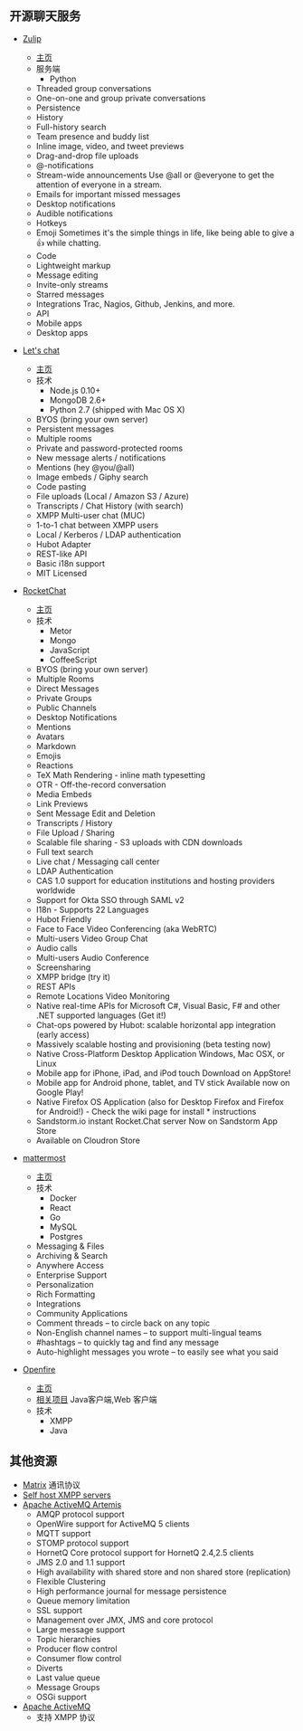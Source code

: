 
## 开源聊天服务

* [Zulip](https://github.com/zulip/zulip)
  * [主页](https://zulip.org)
  * 服务端
    * Python
  * Threaded group conversations
  * One-on-one and group private conversations
  * Persistence
  * History
  * Full-history search
  * Team presence and buddy list
  * Inline image, video, and tweet previews
  * Drag-and-drop file uploads
  * @-notifications
  * Stream-wide announcements
  Use @all or @everyone to get the attention of everyone in a stream.
  * Emails for important missed messages
  * Desktop notifications
  * Audible notifications
  * Hotkeys
  * Emoji
  Sometimes it's the simple things in life, like being able to give a :thumbsup: while chatting.
  * Code
  * Lightweight markup
  * Message editing
  * Invite-only streams
  * Starred messages
  * Integrations
  Trac, Nagios, Github, Jenkins, and more.
  * API
  * Mobile apps
  * Desktop apps

* [Let's chat](https://github.com/sdelements/lets-chat)
  * [主页](http://sdelements.github.io/lets-chat/)
  * 技术
    * Node.js 0.10+
    * MongoDB 2.6+
    * Python 2.7 (shipped with Mac OS X)
  * BYOS (bring your own server)
  * Persistent messages
  * Multiple rooms
  * Private and password-protected rooms
  * New message alerts / notifications
  * Mentions (hey @you/@all)
  * Image embeds / Giphy search
  * Code pasting
  * File uploads (Local / Amazon S3 / Azure)
  * Transcripts / Chat History (with search)
  * XMPP Multi-user chat (MUC)
  * 1-to-1 chat between XMPP users
  * Local / Kerberos / LDAP authentication
  * Hubot Adapter
  * REST-like API
  * Basic i18n support
  * MIT Licensed
* [RocketChat](https://github.com/RocketChat/Rocket.Chat)
  * [主页](https://rocket.chat/)
  * 技术
    * Metor
    * Mongo
    * JavaScript
    * CoffeeScript
  * BYOS (bring your own server)
  * Multiple Rooms
  * Direct Messages
  * Private Groups
  * Public Channels
  * Desktop Notifications
  * Mentions
  * Avatars
  * Markdown
  * Emojis
  * Reactions
  * TeX Math Rendering - inline math typesetting
  * OTR - Off-the-record conversation
  * Media Embeds
  * Link Previews
  * Sent Message Edit and Deletion
  * Transcripts / History
  * File Upload / Sharing
  * Scalable file sharing - S3 uploads with CDN downloads
  * Full text search
  * Live chat / Messaging call center
  * LDAP Authentication
  * CAS 1.0 support for education institutions and hosting providers worldwide
  * Support for Okta SSO through SAML v2
  * I18n - Supports 22 Languages
  * Hubot Friendly
  * Face to Face Video Conferencing (aka WebRTC)
  * Multi-users Video Group Chat
  * Audio calls
  * Multi-users Audio Conference
  * Screensharing
  * XMPP bridge (try it)
  * REST APIs
  * Remote Locations Video Monitoring
  * Native real-time APIs for Microsoft C#, Visual Basic, F# and other .NET supported languages (Get it!)
  * Chat-ops powered by Hubot: scalable horizontal app integration (early access)
  * Massively scalable hosting and provisioning (beta testing now)
  * Native Cross-Platform Desktop Application Windows, Mac OSX, or Linux
  * Mobile app for iPhone, iPad, and iPod touch Download on AppStore!
  * Mobile app for Android phone, tablet, and TV stick Available now on Google Play!
  * Native Firefox OS Application (also for Desktop Firefox and Firefox for Android!) - Check the wiki page for install   * instructions
  * Sandstorm.io instant Rocket.Chat server Now on Sandstorm App Store
  * Available on Cloudron Store

* [mattermost](https://github.com/mattermost/platform)
  * [主页](http://www.mattermost.org)
  * 技术
    * Docker
    * React
    * Go
    * MySQL
    * Postgres
  * Messaging & Files
  * Archiving & Search
  * Anywhere Access
  * Enterprise Support
  * Personalization
  * Rich Formatting
  * Integrations
  * Community Applications
  * Comment threads – to circle back on any topic
  * Non-English channel names – to support multi-lingual teams
  * #hashtags – to quickly tag and find any message
  * Auto-highlight messages you wrote – to easily see what you said

* [Openfire](https://github.com/igniterealtime/Openfire)
  * [主页](http://www.igniterealtime.org/projects/openfire/)
  * [相关项目](http://www.igniterealtime.org/projects) Java客户端,Web 客户端
  * 技术
    * XMPP
    * Java

## 其他资源
* [Matrix](http://matrix.org/) 通讯协议
* [Self host XMPP servers](https://github.com/Kickball/awesome-selfhosted#xmpp-servers)
* [Apache ActiveMQ Artemis](http://activemq.apache.org/artemis/)
  * AMQP protocol support
  * OpenWire support for ActiveMQ 5 clients
  * MQTT support
  * STOMP protocol support
  * HornetQ Core protocol support for HornetQ 2.4,2.5 clients
  * JMS 2.0 and 1.1 support
  * High availability with shared store and non shared store (replication)
  * Flexible Clustering
  * High performance journal for message persistence
  * Queue memory limitation
  * SSL support
  * Management over JMX, JMS and core protocol
  * Large message support
  * Topic hierarchies
  * Producer flow control
  * Consumer flow control
  * Diverts
  * Last value queue
  * Message Groups
  * OSGi support
* [Apache ActiveMQ](http://activemq.apache.org/features.html)
  * 支持 XMPP 协议
